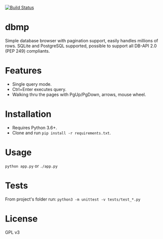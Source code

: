 [![Build Status](https://travis-ci.org/proway2/dbmp.svg?branch=master)](https://travis-ci.org/proway2/dbmp)

# dbmp

Simple database browser with pagination support, easily handles millions of rows. SQLite and PostgreSQL supported, possible to support all DB-API 2.0 (PEP 249) compliants.

# Features

- Single query mode.    
- Ctrl+Enter executes query.    
- Walking thru the pages with PgUp/PgDown, arrows, mouse wheel.    


# Installation

- Requires Python 3.6+.
- Clone and run ```pip install -r requirements.txt```.

# Usage
```python app.py``` or ```./app.py```

# Tests
From project's folder run: ```python3 -m unittest -v tests/test_*.py```

# License
GPL v3
